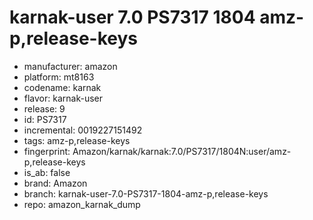 # karnak-user 7.0 PS7317 1804 amz-p,release-keys
- manufacturer: amazon
- platform: mt8163
- codename: karnak
- flavor: karnak-user
- release: 9
- id: PS7317
- incremental: 0019227151492
- tags: amz-p,release-keys
- fingerprint: Amazon/karnak/karnak:7.0/PS7317/1804N:user/amz-p,release-keys
- is_ab: false
- brand: Amazon
- branch: karnak-user-7.0-PS7317-1804-amz-p,release-keys
- repo: amazon_karnak_dump
